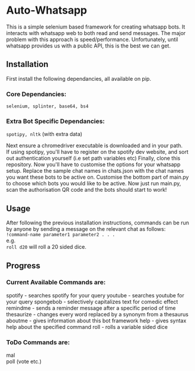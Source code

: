 # Auto-Whatsapp

This is a simple selenium based framework for creating whatsapp bots. It interacts with whatsapp web to both read and send messages. The major problem with this approach is speed/performance. Unfortunately, until whatsapp provides us with a public API, this is the best we can get.

## Installation  
First install the following dependancies, all available on pip.

### Core Dependancies:  
`selenium, splinter, base64, bs4`

### Extra Bot Specific Dependancies:  
`spotipy, nltk` (with extra data)  

Next ensure a chromedriver executable is downloaded and in your path.  
If using spotipy, you'll have to register on the spotify dev website, and sort out authentication yourself (i.e set path variables etc)
Finally, clone this repository. Now you'll have to customise the options for your whatsapp setup.
Replace the sample chat names in chats.json with the chat names you want these bots to be active on.
Customise the bottom part of main.py to choose which bots you would like to be active.
Now just run main.py, scan the authorisation QR code and the bots should start to work!

## Usage
After following the previous installation instructions, commands can be run by anyone by sending a message on the relevant chat as follows:\
`!command-name parameter1 parameter2 . . .`\
e.g.\
`roll d20` will roll a 20 sided dice.

## Progress

### Current Available Commands are:
spotify - searches spotify for your query
youtube - searches youtube for your query
spongebob - selectively capitalizes text for comedic effect
remindme - sends a reminder message after a specific period of time
thesaurize - changes every word replaced by a synonym from a thesaurus
aboutme - gives information about this bot framework
help - gives syntax help about the specified command
roll - rolls a variable sided dice

### ToDo Commands are:  
mal  
poll (vote etc.)  
